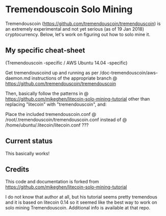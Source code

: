 # Tremendouscoin Solo Mining

Tremendouscoin (https://github.com/tremendouscoin/tremendouscoin) 
is an extremely experimental and not yet serious (as of 19 Jan 2018) cryptocurrency.
Below, let's work on figuring out how to solo mine it.

## My specific cheat-sheet
(Tremendouscoin -specific / AWS Ubuntu 14.04 -specific)

Get tremendouscoind up and running as per
/doc-tremendouscoin/aws-daemon.md instructions of the appropriate branch
@ https://github.com/tremendouscoin/tremendouscoin

Then, basically follow the patterns in @ https://github.com/mikeghen/litecoin-solo-mining-tutorial
other than replacing "litecoin" with "tremendouscoin", and:

Place the included tremendouscoin.conf @ /root/.tremendouscoin/tremendouscoin.conf
instead of @ /home/ubuntu/.litecoin/litecoin.conf ???

## Current status

This basically works!

## Credits

This code and documentation is forked from 
https://github.com/mikeghen/litecoin-solo-mining-tutorial

I do not know that author at all, but his tutorial seems pretty tremendous and it is
based on litecoin 0.14 so it seemed like the best way to work on solo mining Tremendouscoin.
Additional info is available at that repo.
